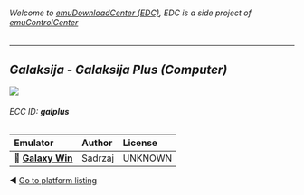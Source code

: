 ###### Welcome to [emuDownloadCenter (EDC)](https://github.com/PhoenixInteractiveNL/emuDownloadCenter/wiki/), EDC is a side project of [emuControlCenter](https://github.com/PhoenixInteractiveNL/emuControlCenter/wiki/)
***
## _Galaksija - Galaksija Plus (Computer)_
![](https://raw.githubusercontent.com/wiki/PhoenixInteractiveNL/emuDownloadCenter/images_platform/ecc_galplus_teaser.png)
###### ECC ID: **galplus**

| Emulator   | Author      | License     |
|:-----------|:------------|:------------|
| :file_folder: [**Galaxy Win**](https://github.com/PhoenixInteractiveNL/emuDownloadCenter/wiki/Emulator-galaxywin#menu) | Sadrzaj | UNKNOWN |

:arrow_backward: [Go to platform listing](https://github.com/PhoenixInteractiveNL/emuDownloadCenter/wiki/EDC-Platform-List)
